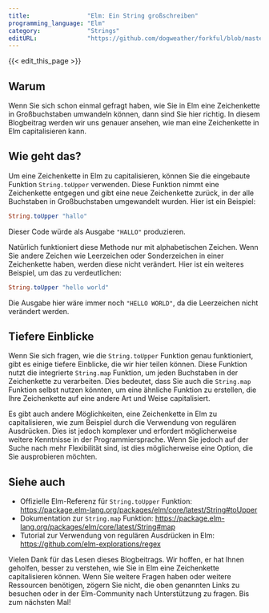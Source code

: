 ```yaml
---
title:                "Elm: Ein String großschreiben"
programming_language: "Elm"
category:             "Strings"
editURL:              "https://github.com/dogweather/forkful/blob/master/content/de/elm/capitalizing-a-string.md"
---
```


{{< edit_this_page >}}

## Warum

Wenn Sie sich schon einmal gefragt haben, wie Sie in Elm eine Zeichenkette in Großbuchstaben umwandeln können, dann sind Sie hier richtig. In diesem Blogbeitrag werden wir uns genauer ansehen, wie man eine Zeichenkette in Elm capitalisieren kann.

## Wie geht das?

Um eine Zeichenkette in Elm zu capitalisieren, können Sie die eingebaute Funktion `String.toUpper` verwenden. Diese Funktion nimmt eine Zeichenkette entgegen und gibt eine neue Zeichenkette zurück, in der alle Buchstaben in Großbuchstaben umgewandelt wurden. Hier ist ein Beispiel:

```Elm
String.toUpper "hallo"
```
Dieser Code würde als Ausgabe `"HALLO"` produzieren.

Natürlich funktioniert diese Methode nur mit alphabetischen Zeichen. Wenn Sie andere Zeichen wie Leerzeichen oder Sonderzeichen in einer Zeichenkette haben, werden diese nicht verändert. Hier ist ein weiteres Beispiel, um das zu verdeutlichen:

```Elm
String.toUpper "hello world"
```

Die Ausgabe hier wäre immer noch `"HELLO WORLD"`, da die Leerzeichen nicht verändert werden.

## Tiefere Einblicke

Wenn Sie sich fragen, wie die `String.toUpper` Funktion genau funktioniert, gibt es einige tiefere Einblicke, die wir hier teilen können. Diese Funktion nutzt die integrierte `String.map` Funktion, um jeden Buchstaben in der Zeichenkette zu verarbeiten. Dies bedeutet, dass Sie auch die `String.map` Funktion selbst nutzen könnten, um eine ähnliche Funktion zu erstellen, die Ihre Zeichenkette auf eine andere Art und Weise capitalisiert.

Es gibt auch andere Möglichkeiten, eine Zeichenkette in Elm zu capitalisieren, wie zum Beispiel durch die Verwendung von regulären Ausdrücken. Dies ist jedoch komplexer und erfordert möglicherweise weitere Kenntnisse in der Programmiersprache. Wenn Sie jedoch auf der Suche nach mehr Flexibilität sind, ist dies möglicherweise eine Option, die Sie ausprobieren möchten.

## Siehe auch

- Offizielle Elm-Referenz für `String.toUpper` Funktion: https://package.elm-lang.org/packages/elm/core/latest/String#toUpper
- Dokumentation zur `String.map` Funktion: https://package.elm-lang.org/packages/elm/core/latest/String#map
- Tutorial zur Verwendung von regulären Ausdrücken in Elm: https://github.com/elm-explorations/regex

Vielen Dank für das Lesen dieses Blogbeitrags. Wir hoffen, er hat Ihnen geholfen, besser zu verstehen, wie Sie in Elm eine Zeichenkette capitalisieren können. Wenn Sie weitere Fragen haben oder weitere Ressourcen benötigen, zögern Sie nicht, die oben genannten Links zu besuchen oder in der Elm-Community nach Unterstützung zu fragen. Bis zum nächsten Mal!